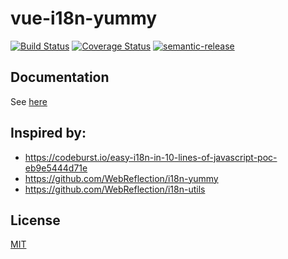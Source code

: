 # vue-i18n-yummy

[![Build Status](https://travis-ci.org/claudiocro/vue-i18n-yummy.svg?branch=master)](https://travis-ci.org/claudiocro/vue-i18n-yummy) [![Coverage Status](https://coveralls.io/repos/github/claudiocro/vue-i18n-yummy/badge.svg?branch=master)](https://coveralls.io/github/claudiocro/vue-i18n-yummy?branch=master) [![semantic-release](https://img.shields.io/badge/%20%20%F0%9F%93%A6%F0%9F%9A%80-semantic--release-e10079.svg)](https://github.com/semantic-release/semantic-release)

## Documentation

See [here](https://claudiocro.github.io/vue-i18n-yummy/)

## Inspired by:

- https://codeburst.io/easy-i18n-in-10-lines-of-javascript-poc-eb9e5444d71e
- https://github.com/WebReflection/i18n-yummy
- https://github.com/WebReflection/i18n-utils

## License

[MIT](http://opensource.org/licenses/MIT)
